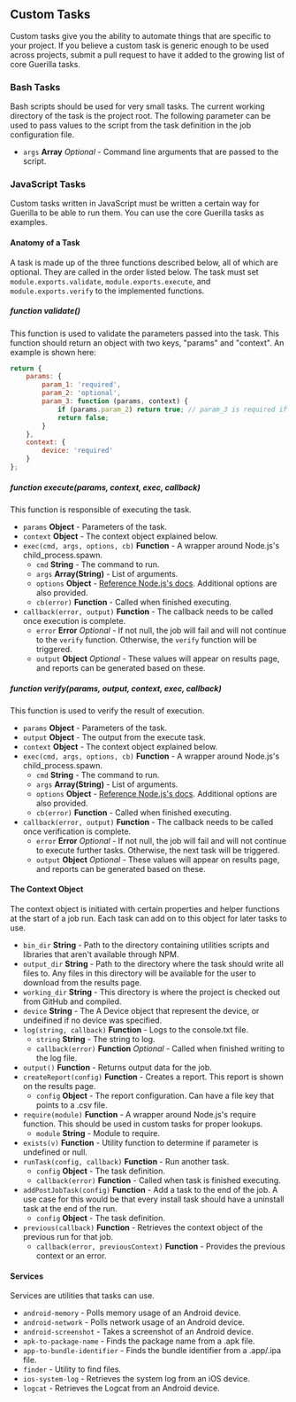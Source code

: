 ## Custom Tasks

Custom tasks give you the ability to automate things that are specific to your project. If you believe a custom task is generic enough to be used across projects, submit a pull request to have it added to the growing list of core Guerilla tasks.

### Bash Tasks

Bash scripts should be used for very small tasks. The current working directory of the task is the project root. The following parameter can be used to pass values to the script from the task definition in the job configuration file.

- `args` **Array** *Optional* - Command line arguments that are passed to the script.

### JavaScript Tasks

Custom tasks written in JavaScript must be written a certain way for Guerilla to be able to run them. You can use the core Guerilla tasks as examples.

#### Anatomy of a Task

A task is made up of the three functions described below, all of which are optional. They are called in the order listed below. The task must set `module.exports.validate`, `module.exports.execute`, and `module.exports.verify` to the implemented functions.

##### function validate()

This function is used to validate the parameters passed into the task. This function should return an object with two keys, "params" and "context". An example is shown here:

```javascript
return {
    params: {
        param_1: 'required',
        param_2: 'optional',
        param_3: function (params, context) {
            if (params.param_2) return true; // param_3 is required if param_2 is provided.
            return false;
        }
    },
    context: {
        device: 'required'
    }
};
```

##### function execute(params, context, exec, callback)

This function is responsible of executing the task.

- `params` **Object** - Parameters of the task.
- `context` **Object** - The context object explained below.
- `exec(cmd, args, options, cb)` **Function** - A wrapper around Node.js's child_process.spawn.
    + `cmd` **String** - The command to run.
    + `args` **Array(String)** - List of arguments.
    + `options` **Object** - [Reference Node.js's docs](https://nodejs.org/api/child_process.html#child_process_child_process_spawn_command_args_options). Additional options are also provided.
    + `cb(error)` **Function** - Called when finished executing.
- `callback(error, output)` **Function** - The callback needs to be called once execution is complete.
    + `error` **Error** *Optional* - If not null, the job will fail and will not continue to the `verify` function. Otherwise, the `verify` function will be triggered. 
    + `output` **Object** *Optional* - These values will appear on results page, and reports can be generated based on these.

##### function verify(params, output, context, exec, callback)

This function is used to verify the result of execution.

- `params` **Object** - Parameters of the task.
- `output` **Object** - The output from the execute task. 
- `context` **Object** - The context object explained below.
- `exec(cmd, args, options, cb)` **Function** - A wrapper around Node.js's child_process.spawn.
    + `cmd` **String** - The command to run.
    + `args` **Array(String)** - List of arguments.
    + `options` **Object** - [Reference Node.js's docs](https://nodejs.org/api/child_process.html#child_process_child_process_spawn_command_args_options). Additional options are also provided.
    + `cb(error)` **Function** - Called when finished executing.
- `callback(error, output)` **Function** - The callback needs to be called once verification is complete. 
    + `error` **Error** *Optional* - If not null, the job will fail and will not continue to execute further tasks. Otherwise, the next task will be triggered. 
    + `output` **Object** *Optional* - These values will appear on results page, and reports can be generated based on these.

#### The Context Object

The context object is initiated with certain properties and helper functions at the start of a job run. Each task can add on to this object for later tasks to use.

- `bin_dir` **String** - Path to the directory containing utilities scripts and libraries that aren't available through NPM.
- `output_dir` **String** - Path to the directory where the task should write all files to. Any files in this directory will be available for the user to download from the results page. 
- `working_dir` **String** - This directory is where the project is checked out from GitHub and compiled.
- `device` **String** - The A Device object that represent the device, or undeifined if no device was specified.
- `log(string, callback)` **Function** - Logs to the console.txt file.
    + `string` **String** - The string to log.
    + `callback(error)` **Function** *Optional* - Called when finished writing to the log file.
- `output()` **Function** - Returns output data for the job.
- `createReport(config)` **Function** - Creates a report. This report is shown on the results page.
    + `config` **Object** - The report configuration. Can have a file key that points to a .csv file.
- `require(module)` **Function** - A wrapper around Node.js's require function. This should be used in custom tasks for proper lookups.
    + `module` **String** - Module to require.
- `exists(v)` **Function** - Utility function to determine if parameter is undefined or null.
- `runTask(config, callback)` **Function** - Run another task.
    + `config` **Object** - The task definition.
    + `callback(error)` **Function** - Called when task is finished executing.
- `addPostJobTask(config)` **Function** - Add a task to the end of the job. A use case for this would be that every install task should have a uninstall task at the end of the run.
    + `config` **Object** - The task definition.
- `previous(callback)` **Function** - Retrieves the context object of the previous run for that job.
    + `callback(error, previousContext)` **Function** - Provides the previous context or an error.

#### Services

Services are utilities that tasks can use.

- `android-memory` - Polls memory usage of an Android device.
- `android-network` - Polls network usage of an Android device.
- `android-screenshot` - Takes a screenshot of an Android device.
- `apk-to-package-name` - Finds the package name from a .apk file.
- `app-to-bundle-identifier` - Finds the bundle identifier from a .app/.ipa file.
- `finder` - Utility to find files.
- `ios-system-log` - Retrieves the system log from an iOS device.
- `logcat` - Retrieves the Logcat from an Android device.